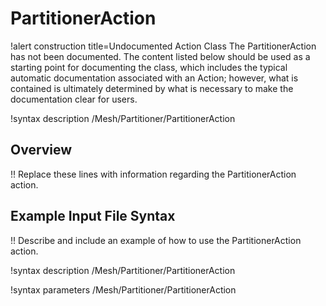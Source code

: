 # PartitionerAction

!alert construction title=Undocumented Action Class
The PartitionerAction has not been documented. The content listed below should be used as a starting point for
documenting the class, which includes the typical automatic documentation associated with an Action;
however, what is contained is ultimately determined by what is necessary to make the documentation
clear for users.

!syntax description /Mesh/Partitioner/PartitionerAction

## Overview

!! Replace these lines with information regarding the PartitionerAction action.

## Example Input File Syntax

!! Describe and include an example of how to use the PartitionerAction action.

!syntax description /Mesh/Partitioner/PartitionerAction

!syntax parameters /Mesh/Partitioner/PartitionerAction
